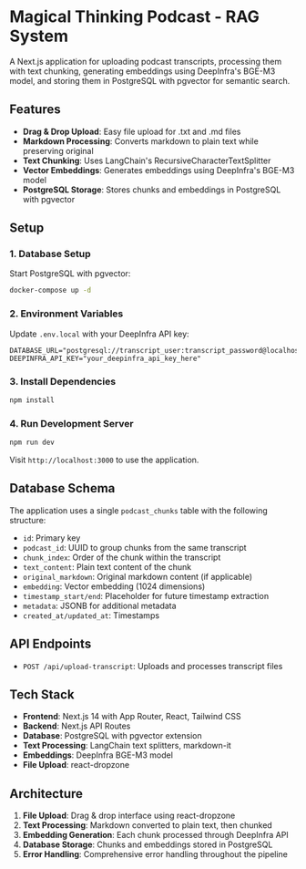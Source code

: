 # Magical Thinking Podcast - RAG System

A Next.js application for uploading podcast transcripts, processing them with text chunking, generating embeddings using DeepInfra's BGE-M3 model, and storing them in PostgreSQL with pgvector for semantic search.

## Features

- **Drag & Drop Upload**: Easy file upload for .txt and .md files
- **Markdown Processing**: Converts markdown to plain text while preserving original
- **Text Chunking**: Uses LangChain's RecursiveCharacterTextSplitter 
- **Vector Embeddings**: Generates embeddings using DeepInfra's BGE-M3 model
- **PostgreSQL Storage**: Stores chunks and embeddings in PostgreSQL with pgvector

## Setup

### 1. Database Setup

Start PostgreSQL with pgvector:

```bash
docker-compose up -d
```

### 2. Environment Variables

Update `.env.local` with your DeepInfra API key:

```
DATABASE_URL="postgresql://transcript_user:transcript_password@localhost:5433/transcript_db"
DEEPINFRA_API_KEY="your_deepinfra_api_key_here"
```

### 3. Install Dependencies

```bash
npm install
```

### 4. Run Development Server

```bash
npm run dev
```

Visit `http://localhost:3000` to use the application.

## Database Schema

The application uses a single `podcast_chunks` table with the following structure:

- `id`: Primary key
- `podcast_id`: UUID to group chunks from the same transcript
- `chunk_index`: Order of the chunk within the transcript
- `text_content`: Plain text content of the chunk
- `original_markdown`: Original markdown content (if applicable)
- `embedding`: Vector embedding (1024 dimensions)
- `timestamp_start/end`: Placeholder for future timestamp extraction
- `metadata`: JSONB for additional metadata
- `created_at/updated_at`: Timestamps

## API Endpoints

- `POST /api/upload-transcript`: Uploads and processes transcript files

## Tech Stack

- **Frontend**: Next.js 14 with App Router, React, Tailwind CSS
- **Backend**: Next.js API Routes
- **Database**: PostgreSQL with pgvector extension
- **Text Processing**: LangChain text splitters, markdown-it
- **Embeddings**: DeepInfra BGE-M3 model
- **File Upload**: react-dropzone

## Architecture

1. **File Upload**: Drag & drop interface using react-dropzone
2. **Text Processing**: Markdown converted to plain text, then chunked
3. **Embedding Generation**: Each chunk processed through DeepInfra API
4. **Database Storage**: Chunks and embeddings stored in PostgreSQL
5. **Error Handling**: Comprehensive error handling throughout the pipeline
